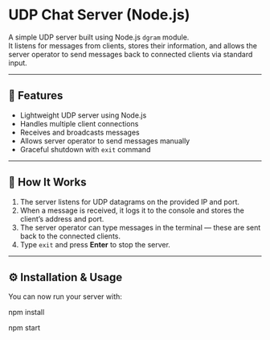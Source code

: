 # UDP Chat Server (Node.js)

A simple UDP server built using Node.js `dgram` module.  
It listens for messages from clients, stores their information, and allows the server operator to send messages back to connected clients via standard input.

---

## 🚀 Features

- Lightweight UDP server using Node.js
- Handles multiple client connections
- Receives and broadcasts messages
- Allows server operator to send messages manually
- Graceful shutdown with `exit` command

---

## 🧠 How It Works

1. The server listens for UDP datagrams on the provided IP and port.
2. When a message is received, it logs it to the console and stores the client’s address and port.
3. The server operator can type messages in the terminal — these are sent back to the connected clients.
4. Type `exit` and press **Enter** to stop the server.

---

## ⚙️ Installation & Usage
 
You can now run your server with:

npm install

npm start <PORT> <ADDRESS>
